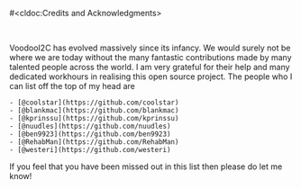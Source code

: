 #<cldoc:Credits and Acknowledgments>

&#8291;

VoodooI2C has evolved massively since its infancy. We would surely not be where we are today without the many fantastic contributions made by many talented people across the world. I am very grateful for their help and many dedicated workhours in realising this open source project. The people who I can list off the top of my head are

	- [@coolstar](https://github.com/coolstar)
	- [@blankmac](https://github.com/blankmac)
	- [@kprinssu](https://github.com/kprinssu)
	- [@nuudles](https://github.com/nuudles)
	- [@ben9923](https://github.com/ben9923)
	- [@RehabMan](https://github.com/RehabMan)
	- [@westeri](https://github.com/westeri)

If you feel that you have been missed out in this list then please do let me know!